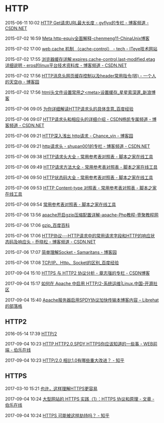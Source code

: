 # HTTP

2015-06-11 10:02 [HTTP Get请求URL最大长度 - gyflyx的专栏 - 博客频道 - CSDN.NET](http://blog.csdn.net/gyflyx/article/details/7890207)

2015-07-02 16:59 [Meta http-equiv全面解释-chenmeng11-ChinaUnix博客](http://blog.chinaunix.net/uid-15014334-id-3774836.html)

2015-07-02 17:00 [web cache 机制 （cache-control） - tech - ITeye技术网站](http://sangeshitou.iteye.com/blog/744910)

2015-07-02 17:55 [浏览器缓存详解:expires,cache-control,last-modified,etag详细说明 - eros的linux平台技术资料库 - 博客频道 - CSDN.NET](http://blog.csdn.net/eroswang/article/details/8302191)

2015-07-02 17:56 [HTTP消息头网页缓存控制以及header常用指令(转) - 一个人的天空@ - 博客园](http://www.cnblogs.com/qq78292959/archive/2012/12/28/2836906.html)

2015-07-02 17:56 [html头文件设置常用之&lt;meta&gt;设置缓存_星星索深邃_新浪博客](http://blog.sina.com.cn/s/blog_9c7ba64d01012vn2.html)

2015-07-06 09:05 [为你详细解读HTTP请求头的具体含意_百度经验](http://jingyan.baidu.com/article/375c8e19770f0e25f2a22900.html)

2015-07-06 09:07 [HTTP请求头和相应头的详细介绍 - CSDN杨凯专属频道 - 博客频道 - CSDN.NET](http://blog.csdn.net/yangkai_hudong/article/details/8082129)

2015-07-06 09:21 [HTTP深入浅出 http请求 - Chance_yin - 博客园](http://www.cnblogs.com/yin-jingyu/archive/2011/08/01/2123548.html)

2015-07-06 09:21 [http请求头 - shupan001的专栏 - 博客频道 - CSDN.NET](http://blog.csdn.net/shupan001/article/details/7045430)

2015-07-06 09:38 [HTTP请求头大全 - 常用参考表对照表 - 脚本之家在线工具](http://tools.jb51.net/table/http_header)

2015-07-06 09:49 [HTTP请求方法大全 - 常用参考表对照表 - 脚本之家在线工具](http://tools.jb51.net/table/http_request_method)

2015-07-06 09:50 [HTTP状态码大全 - 常用参考表对照表 - 脚本之家在线工具](http://tools.jb51.net/table/http_status_code)

2015-07-06 09:53 [HTTP Content-type 对照表 - 常用参考表对照表 - 脚本之家在线工具](http://tools.jb51.net/table/http_content_type)

2015-07-06 09:54 [常用参考表对照表 - 脚本之家在线工具](http://tools.jb51.net/table)

2015-07-06 13:56 [apache开启gzip压缩配置详解-apache-Php教程-壹聚教程网](http://www.111cn.net/phper/apache/42302.htm)

2015-07-06 17:06 [gzip_百度百科](http://baike.baidu.com/link?url=8nDDBGlGYTLVnWLKvVEcimCUNxb7ov9294ex8j2aFXt1Tn7wSoCkBFE7AQDTaaTLJOTqb7sN5-EZ0mTSNCOv_K)

2015-07-06 17:06 [HTTP协议---HTTP请求中的常用请求字段和HTTP的响应状态码及响应头 - 乔晓松 - 博客频道 - CSDN.NET](http://blog.csdn.net/qxs965266509/article/details/8082810)

2015-07-06 17:07 [简单理解Socket - Samaritans - 博客园](http://www.cnblogs.com/dolphinX/p/3460545.html)

2015-07-06 17:08 [TCP/IP、Http、Socket的区别_百度经验](http://jingyan.baidu.com/article/08b6a591e07ecc14a80922f1.html)

2017-09-04 15:10 [HTTPS 与 HTTP2 协议分析 - 章志强的专栏 - CSDN博客](http://blog.csdn.net/zhangzq86/article/details/64907340)

2017-09-04 15:17 [如何在 Apache 中启用 HTTP/2-系统运维|Linux.中国-开源社区](https://linux.cn/article-6720-1.html)

2017-09-04 15:40 [Apache服务器启用SPDY协议加快传输本博客内容 – Librehat的部落格](https://www.librehat.com/apache-server-enable-spdy-protocol-to-speed-up-transfers-the-contents-of-this-blog/)

## HTTP2

2016-05-14 17:39 [HTTP/2](https://http2.github.io/)

2017-09-04 10:23 [HTTP,HTTP2.0,SPDY,HTTPS你应该知道的一些事 - WEB前端 - 伯乐在线](http://web.jobbole.com/87695/)

2017-09-04 10:23 [HTTP/2.0 相比1.0有哪些重大改进？ - 知乎](https://www.zhihu.com/question/34074946)

## HTTPS

2017-03-10 15:21 [也许，这样理解HTTPS更容易](http://mp.weixin.qq.com/s/9BkJ90CE6sNuUXJjiwHlGg)

2017-09-04 10:24 [大型网站的 HTTPS 实践（1）：HTTPS 协议和原理 - 文章 - 伯乐在线](http://blog.jobbole.com/86660/)

2017-09-04 10:24 [HTTPS 可能被这样劫持吗？ - 知乎](https://www.zhihu.com/question/22795329)

